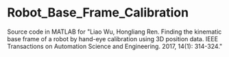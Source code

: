 # Robot_Base_Frame_Calibration
Source code in MATLAB for "Liao Wu, Hongliang Ren. Finding the kinematic base frame of a robot by hand-eye calibration using 3D position data. IEEE Transactions on Automation Science and Engineering. 2017, 14(1): 314-324."
